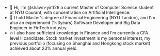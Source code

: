 - 👋 Hi, I’m @shawn-yin128 a current Master of Computer Science student at NYU Courant, with concentration on Artificial Intelligence.
- 👀 I hold Master's degree of Financial Engineering (NYU Tandon), and I'm also an experienced (1~3years) Software Developer and Big Data Engineer in FinTech industry.
- 🔥 I also have sufficient knowledge in Finance and I'm currently a CFA level II candidate. Stock market investment is my personal interest, my previous portfolio (focusing on Shanghai and Hongkong stock market) achieved about 23% annual yield.

<!---
shawn-yin128/shawn-yin128 is a ✨ special ✨ repository because its `README.md` (this file) appears on your GitHub profile.
You can click the Preview link to take a look at your changes.
--->

